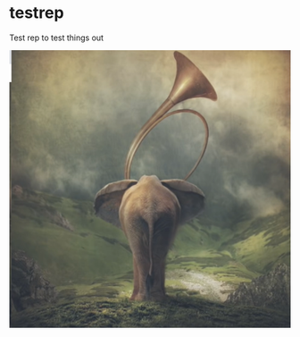 # testrep
Test rep to test things out 


![alt text](https://github.com/CMWVD/testrep/blob/main/phatni.png?raw=true)

